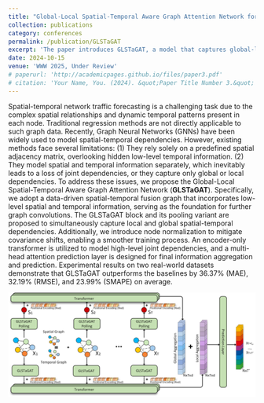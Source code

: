 ```yaml
---
title: "Global-Local Spatial-Temporal Aware Graph Attention Network for Network Traffic Forecasting"
collection: publications
category: conferences
permalink: /publication/GLSTaGAT
excerpt: 'The paper introduces GLSTaGAT, a model that captures global-local spatial-temporal dependencies through a data-driven fusion graph, node normalization, and multi-head attention, significantly improving network traffic forecasting accuracy.'
date: 2024-10-15
venue: 'WWW 2025, Under Review'
# paperurl: 'http://academicpages.github.io/files/paper3.pdf'
# citation: 'Your Name, You. (2024). &quot;Paper Title Number 3.&quot; <i>GitHub Journal of Bugs</i>. 1(3).'
---
```


Spatial-temporal network traffic forecasting is a challenging task due to the complex spatial relationships and dynamic temporal patterns present in each node. Traditional regression methods are not directly applicable to such graph data. Recently, Graph Neural Networks (GNNs) have been widely used to model spatial-temporal dependencies. However, existing methods face several limitations: (1) They rely solely on a predefined spatial adjacency matrix, overlooking hidden low-level temporal information. (2) They model spatial and temporal information separately, which inevitably leads to a loss of joint dependencies, or they capture only global or local dependencies. To address these issues, we propose the Global-Local Spatial-Temporal Aware Graph Attention Network (**GLSTaGAT**). Specifically, we adopt a data-driven spatial-temporal fusion graph that incorporates low-level spatial and temporal information, serving as the foundation for further graph convolutions. The GLSTaGAT block and its pooling variant are proposed to simultaneously capture local and global spatial-temporal dependencies. Additionally, we introduce node normalization to mitigate covariance shifts, enabling a smoother training process. An encoder-only transformer is utilized to model high-level joint dependencies, and a multi-head attention prediction layer is designed for final information aggregation and prediction. Experimental results on two real-world datasets demonstrate that GLSTaGAT outperforms the baselines by 36.37% (MAE), 32.19% (RMSE), and 23.99% (SMAPE) on average.

![GLSTaGAT Framework](../images/papers/GLSTaGAT/framework.png)